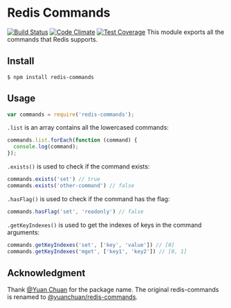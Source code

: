 # Redis Commands
[![Build Status](https://travis-ci.org/NodeRedis/redis-commands.png?branch=master)](https://travis-ci.org/NodeRedis/redis-commands)
[![Code Climate](https://codeclimate.com/github/NodeRedis/redis-commands/badges/gpa.svg)](https://codeclimate.com/github/NodeRedis/redis-commands)
[![Test Coverage](https://codeclimate.com/github/NodeRedis/redis-commands/badges/coverage.svg)](https://codeclimate.com/github/NodeRedis/redis-commands/coverage)
This module exports all the commands that Redis supports.
## Install
```shell
$ npm install redis-commands
```
## Usage
```javascript
var commands = require('redis-commands');
```
`.list` is an array contains all the lowercased commands:
```javascript
commands.list.forEach(function (command) {
  console.log(command);
});
```
`.exists()` is used to check if the command exists:
```javascript
commands.exists('set') // true
commands.exists('other-command') // false
```
`.hasFlag()` is used to check if the command has the flag:
```javascript
commands.hasFlag('set', 'readonly') // false
```
`.getKeyIndexes()` is used to get the indexes of keys in the command arguments:
```javascript
commands.getKeyIndexes('set', ['key', 'value']) // [0]
commands.getKeyIndexes('mget', ['key1', 'key2']) // [0, 1]
```
## Acknowledgment
Thank [@Yuan Chuan](https://github.com/yuanchuan) for the package name. The original redis-commands is renamed to [@yuanchuan/redis-commands](https://www.npmjs.com/package/@yuanchuan/redis-commands).
